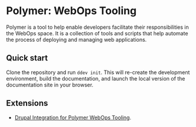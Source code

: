 # Polymer: WebOps Tooling

Polymer is a tool to help enable developers facilitate their responsibilities in the WebOps space. It is a collection of
tools and scripts that help automate the process of deploying and managing web applications.

## Quick start

Clone the repository and run `ddev init`. This will re-create the development environment, build the documentation, and
launch the local version of the documentation site in your browser.

## Extensions

- [Drupal Integration for Polymer WebOps Tooling](https://github.com/digitalpolygon/polymer-drupal).

